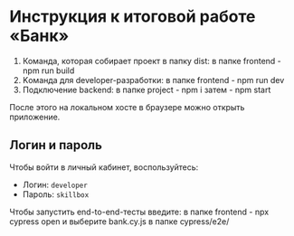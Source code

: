 # Инструкция к итоговой работе «Банк»

1. Команда, которая собирает проект в папку dist:
            в папке frontend -  npm run build
2. Kоманда для developer-разработки:
            в папке frontend -  npm run dev
3. Подключение baсkend:
            в папке project - npm i
            затем -  npm start

После этого на локальном хосте в браузере можно открыть приложение.

## Логин и пароль
Чтобы войти в личный кабинет, воспользуйтесь:  
* Логин: `developer`  
* Пароль: `skillbox`  

Чтобы запустить end-to-end-тесты введите:
           в папке frontend -  npx cypress open 
и выберите bank.cy.js в папке cypress/e2e/


